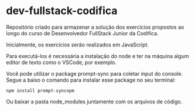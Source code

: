 # dev-fullstack-codifica

Repositório criado para armazenar a solução dos exercícios propostos ao longo do curso de Desenvolvedor FullStack Junior da Codifica.

Inicialmente, os exercícios serão realizados em JavaScript.

Para executá-los é necessária a instalação do node e ter na máquina algum editor de texto como o VSCode, por exemplo.

Você pode utilizar o package prompt-sync para coletar input do console. Segue a baixo o comando para instalar esse package no seu terminal:

`npm install prompt-syncnpm`

Ou baixar a pasta node_modules juntamente com os arquivos de código.
